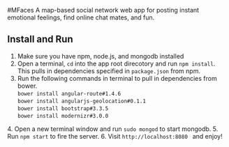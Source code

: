 #MFaces
A map-based social network web app for posting instant emotional feelings, find online chat mates, and fun.

## Install and Run
1. Make sure you have npm, node.js, and mongodb installed
2. Open a terminal, <code>cd</code> into the app root direcotory and run <code>npm install</code>. This pulls in dependencies specified in <code>package.json</code> from npm.
3. Run the following commands in terminal to pull in dependencies from bower.   
<code>bower install angular-route#1.4.6</code>   
<code>bower install angularjs-geolocation#0.1.1</code>   
<code>bower install bootstrap#3.3.5</code>   
<code>bower install modernizr#3.0.0</code>   
</code>
4. Open a new terminal window and run <code>sudo mongod</code> to start mongodb.
5. Run <code>npm start</code> to fire the server.
6. Visit <code>http://localhost:8080 </code> and enjoy!  

